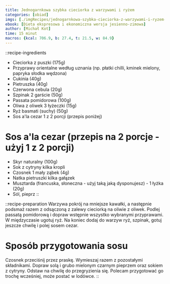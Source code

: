 ```yaml
---
title: Jednogarnkowa szybka cieciorka z warzywami i ryżem
categories: [obiad]
imgs: [./imgRecipes/jednogarnkowa-szybka-cieciorka-z-warzywami-i-ryzem-1.jpg, ./imgRecipes/jednogarnkowa-szybka-cieciorka-z-warzywami-i-ryzem-2.jpg]
ebook: [Dieta ekspresowa i ekonomiczna wersja jesienno-zimowa]
author: [Michał Kot]
time: 15 minut
macros: {kcal: 706.9, b: 27.4, t: 21.5, w: 84.9}
---
```


::recipe-ingredients
- Cieciorka z puszki (175g)
- Przyprawy orientalne według uznania (np. płatki chilli, kminek mielony, papryka słodka wędzona)
- Cukinia (40g)
- Pietruszka (40g)
- Czerwona cebula (20g)
- Szpinak 2 garście (50g)
- Passata pomidorowa (100g)
- Oliwa z oliwek 3 łyżeczki (15g)
- Ryż basmati (suchy) (50g)
- Sos a'la cezar 1 z 2 porcji (przepis poniżej)

# Sos a'la cezar (przepis na 2 porcje - użyj 1 z 2 porcji)
- Skyr naturalny (100g)
- Sok z cytryny kilka kropli
- Czosnek 1 mały ząbek (4g)
- Natka pietruszki kilka gałązek
- Musztarda (francuska, słoneczna - użyj taką jaką dysponujesz) - 1 łyżka (20g)
- Sól, pieprz
::

::recipe-preparation
Warzywa pokrój na mniejsze kawałki, a następnie podsmaż razem z odsączoną z zalewy cieciorką na oliwie z oliwek. Podlej passatą pomidorową i dopraw wstępnie wszystko wybranymi przyprawami. W międzyczasie ugotuj ryż. Na koniec dodaj do warzyw ryż, szpinak, gotuj jeszcze chwilę i polej sosem cezar.

# Sposób przygotowania sosu
Czosnek przeciśnij przez praskę. Wymieszaj razem z pozostałymi składnikami. Dopraw solą i grubo mielonym czarnym pieprzem oraz sokiem z cytryny. Odstaw na chwilę do przegryzienia się. Polecam przygotować go trochę wcześniej, może postać w lodówce.
::